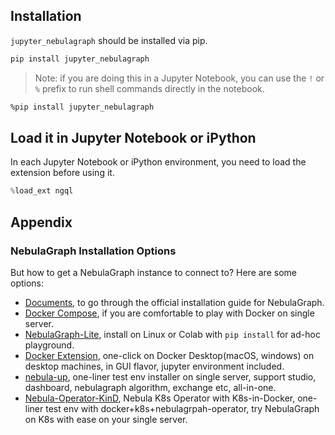 
## Installation

`jupyter_nebulagraph` should be installed via pip.

```bash
pip install jupyter_nebulagraph
```

> Note: if you are doing this in a Jupyter Notebook, you can use the `!` or `%` prefix to run shell commands directly in the notebook.

```bash
%pip install jupyter_nebulagraph
```

## Load it in Jupyter Notebook or iPython

In each Jupyter Notebook or iPython environment, you need to load the extension before using it.

```python
%load_ext ngql
```

## Appendix

### NebulaGraph Installation Options

But how to get a NebulaGraph instance to connect to? Here are some options:

- [Documents](https://docs.nebula-graph.io/), to go through the official installation guide for NebulaGraph.
- [Docker Compose](https://github.com/vesoft-inc/nebula-docker-compose), if you are comfortable to play with Docker on single server.
- [NebulaGraph-Lite](https://github.com/nebula-contrib/nebulagraph-lite), install on Linux or Colab with `pip install` for ad-hoc playground.
- [Docker Extension](https://github.com/nebula-contrib/nebulagraph-docker-ext), one-click on Docker Desktop(macOS, windows) on desktop machines, in GUI flavor, jupyter environment included.
- [nebula-up](https://github.com/nebula-contrib/nebula-up), one-liner test env installer on single server, support studio, dashboard, nebulagraph algorithm, exchange etc, all-in-one.
- [Nebula-Operator-KinD](https://github.com/nebula-contrib/nebula-operator-kind), Nebula K8s Operator with K8s-in-Docker, one-liner test env with docker+k8s+nebulagrpah-operator, try NebulaGraph on K8s with ease on your single server.
